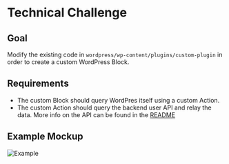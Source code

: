 # Technical Challenge

## Goal

Modify the existing code in `wordpress/wp-content/plugins/custom-plugin` in order to create a custom WordPress Block.

## Requirements

- The custom Block should query WordPres itself using a custom Action.
- The custom Action should query the backend user API and relay the data. More info on the API can be found in the [README](README.md)

## Example Mockup

![Example](../img/example.png)
